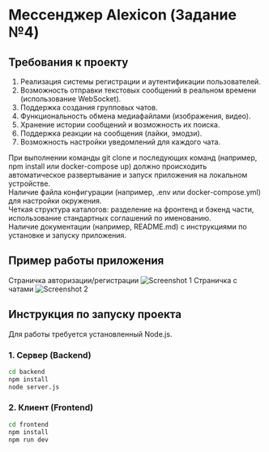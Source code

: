 # Мессенджер Alexicon (Задание №4)

## Требования к проекту
1. Реализация системы регистрации и аутентификации пользователей.
2. Возможность отправки текстовых сообщений в реальном времени (использование WebSocket).
3. Поддержка создания групповых чатов.
4. Функциональность обмена медиафайлами (изображения, видео).
5. Хранение истории сообщений и возможность их поиска.
6. Поддержка реакции на сообщения (лайки, эмодзи).
7. Возможность настройки уведомлений для каждого чата.

При выполнении команды git clone и последующих команд (например, npm install или docker-compose up) должно происходить автоматическое развертывание и запуск приложения на локальном устройстве.  
Наличие файла конфигурации (например, .env или docker-compose.yml) для настройки окружения.  
Четкая структура каталогов: разделение на фронтенд и бэкенд части, использование стандартных соглашений по именованию.  
Наличие документации (например, README.md) с инструкциями по установке и запуску приложения.  

## Пример работы приложения
Страничка авторизации/регистрации
![Screenshot 1](screenshots/1.png)
Страничка с чатами
![Screenshot 2](screenshots/2.png)

## Инструкция по запуску проекта

Для работы требуется установленный Node.js.

### 1. Сервер (Backend)

```bash
cd backend
npm install
node server.js
```

### 2. Клиент (Frontend)

```bash
cd frontend
npm install
npm run dev
```
